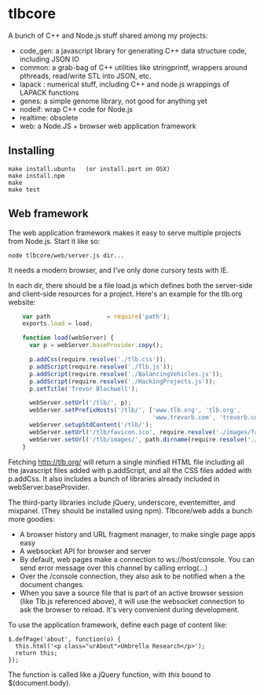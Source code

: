 tlbcore
=======

A bunch of C++ and Node.js stuff shared among my projects:

  * code_gen: a javascript library for generating C++ data structure code, including JSON IO
  * common: a grab-bag of C++ utilities like stringprintf, wrappers around pthreads, read/write STL into JSON, etc.
  * lapack : numerical stuff, including C++ and node.js wrappings of LAPACK functions
  * genes: a simple genome library, not good for anything yet
  * nodeif: wrap C++ code for Node.js
  * realtime: obsolete
  * web: a Node.JS + browser web application framework


Installing
--

    make install.ubuntu   (or install.port on OSX)
    make install.npm
    make
    make test

Web framework
--

The web application framework makes it easy to serve multiple projects from Node.js.
Start it like so:

    node tlbcore/web/server.js dir...

It needs a modern browser, and I've only done cursory tests with IE.

In each dir, there should be a file load.js which defines both the server-side and client-side resources for a project. Here's an example for the tlb.org website:

```javascript
    var path                = require('path');
    exports.load = load;

    function load(webServer) {
      var p = webServer.baseProvider.copy();

      p.addCss(require.resolve('./tlb.css'));
      p.addScript(require.resolve('./Tlb.js'));
      p.addScript(require.resolve('./BalancingVehicles.js'));
      p.addScript(require.resolve('./HackingProjects.js'));
      p.setTitle('Trevor Blackwell');

      webServer.setUrl('/tlb/', p);
      webServer.setPrefixHosts('/tlb/', ['www.tlb.org', 'tlb.org', 
                                         'www.trevorb.com', 'trevorb.com']);
      webServer.setupStdContent('/tlb/');
      webServer.setUrl('/tlb/favicon.ico', require.resolve('./images/favicon.ico'));
      webServer.setUrl('/tlb/images/', path.dirname(require.resolve('./images')));
    }
```
 
Fetching http://tlb.org/ will return a single minified HTML file including all the javascript files added with p.addScript, and all the CSS files added with p.addCss. It also includes a bunch of libraries already included in webServer.baseProvider. 

The third-party libraries include jQuery, underscore, eventemitter, and mixpanel. (They should be installed using npm). Tlbcore/web adds a bunch more goodies:

 * A browser history and URL fragment manager, to make single page apps easy
 * A websocket API for browser and server
 * By default, web pages make a connection to ws://host/console. You can send error message over this channel by calling errlog(...)
 * Over the /console connection, they also ask to be notified when a the document changes.
 * When you save a source file that is part of an active browser session (like Tlb.js referenced above), it will use the websocket connection to ask the browser to reload. It's very convenient during development.

To use the application framework, define each page of content like:
  
    $.defPage('about', function(o) {
      this.html('<p class="urAbout">Umbrella Research</p>');
      return this;
    });

The function is called like a jQuery function, with *this* bound to $(document.body).


